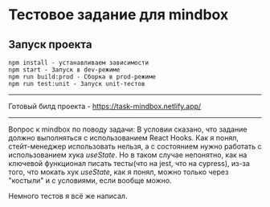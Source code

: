 # Тестовое задание для mindbox

## Запуск проекта

```
npm install - устанавливаем зависимости
npm start - Запуск в dev-режиме
npm run build:prod - Сборка в prod-режиме
npm run test:unit - Запуск unit-тестов
```

---

Готовый билд проекта - https://task-mindbox.netlify.app/

---

Вопрос к mindbox по поводу задачи: В условии сказано, что задание должно выполняться с использованием
React Hooks. Как я понял, стейт-менеджер использовать нельзя, а с состоянием нужно
работать с использованием хука _useState_.
Но в таком случае непонятно, как на ключевой функционал писать тесты(что на jest, что на cypress), из-за того, что
мокать хук _useState_, как я понял, можно только через "костыли" и с условиями, если вообще можно.

Немного тестов я всё же написал.
